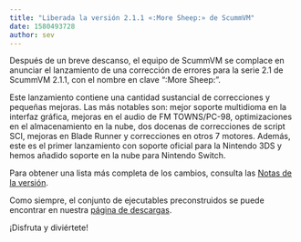 ```yaml
---
title: "Liberada la versión 2.1.1 «:More Sheep:» de ScummVM"
date: 1580493728
author: sev
---
```


Después de un breve descanso, el equipo de ScummVM se complace en anunciar el lanzamiento de una corrección de errores para la serie 2.1 de ScummVM 2.1.1, con el nombre en clave “:More Sheep:”.

Este lanzamiento contiene una cantidad sustancial de correcciones y pequeñas mejoras. Las más notables son: mejor soporte multidioma en la interfaz gráfica, mejoras en el audio de FM TOWNS/PC-98, optimizaciones en el almacenamiento en la nube, dos docenas de correcciones de script SCI, mejoras en Blade Runner y correcciones en otros 7 motores. Además, este es el primer lanzamiento con soporte oficial para la Nintendo 3DS y hemos añadido soporte en la nube para Nintendo Switch.

Para obtener una lista más completa de los cambios, consulta las [Notas de la versión](https://www.scummvm.org/frs/scummvm/2.1.1/ReleaseNotes.html).

Como siempre, el conjunto de ejecutables preconstruidos se puede encontrar en nuestra [página de descargas](/downloads/).

¡Disfruta y diviértete!

